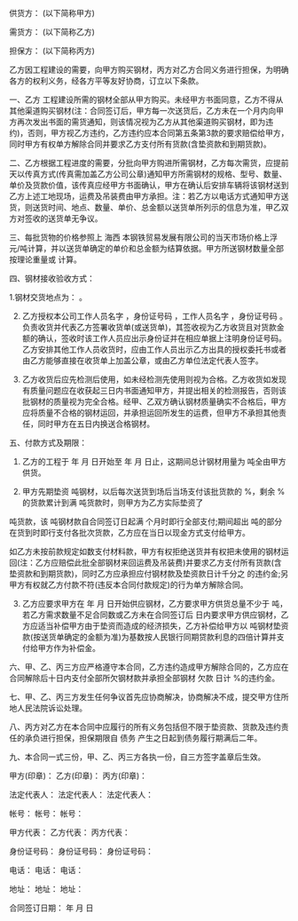 
 


供货方： (以下简称甲方)


需货方： (以下简称乙方)


担保方： (以下简称丙方)


乙方因工程建设的需要，向甲方购买钢材，丙方对乙方合同义务进行担保，为明确各方的权利义务，经各方平等友好协商，订立以下条款。


一、乙方 工程建设所需的钢材全部从甲方购买。未经甲方书面同意，乙方不得从其他渠道购买钢材(注：合同签订后，甲方每一次送货后，乙方未在一个月内向甲方再次发出书面的需货通知，则该情况视为乙方从其他渠道购买钢材，即为违约)，否则，甲方视乙方违约，乙方违约应本合同第五条第3款的要求赔偿给甲方，同时甲方有权单方解除合同并要求乙方支付所有货款(含垫资款和到期货款)。


二、乙方根据工程进度的需要，分批向甲方购进所需钢材，乙方每次需货，应提前 天以传真方式(传真需加盖乙方公司公章)通知甲方所需钢材的规格、型号、数量、单价及货款价值，该传真应经甲方书面确认，甲方在确认后安排车辆将该钢材送到乙方上述工地现场，运费及吊装费由甲方承担。注：若乙方以电话方式通知甲方送货，则送货时间、地点、数量、单价、总金额以送货单所列示的信息为准，甲乙双方对签收的送货单无争议。


三、每批货物的价格参照上
海西
本钢铁贸易发展有限公司的当天市场价格上浮 元/吨计算，并以送货单确定的单价和总金额为结算依据。甲方所送钢材数量全部按理论重量或 计算。


四、钢材接收验收方式：


1.钢材交货地点为： 。


2. 乙方授权本公司工作人员名字 ，身份证号码 ，工作人员名字 ，身份证号码 。负责收货并代表乙方签署收货单(或送货单)，其签收视为乙方收货且对货款金额的确认，签收时该工作人员应出示身份证并在相应单据上注明身份证号码。乙方安排其他工作人员收货时，应由工作人员出示乙方出具的授权委托书或者由乙方能够直接在收货单上加盖公章，或由乙方单位法定代表人签字。


3. 乙方收货后应先检测后使用，如未经检测先使用则视为合格。乙方收货如发现有质量问题应在收获起三日内书面通知甲方，并提出相关的检测报告，否则该批钢材的质量视为完全合格。经甲、乙双方确认钢材质量确实不合格后，甲方应将质量不合格的钢材运回，并承担运回所发生的运费，但甲方不承担其他责任，同时甲方在五日内换送合格钢材。


五、付款方式及期限：


1. 乙方的工程于 年 月 日开始至 年 月 日止，这期间总计钢材用量为 吨全由甲方供货。


2. 甲方先期垫资 吨钢材，以后每次送货到场后当场支付该批货款的 %，剩余 %的货款累计到满 吨货款时，则甲方为乙方实际垫资了


吨货款，该 吨钢材款自合同签订日起满 个月时即行全部支付;期间超出 吨的部分在货到时即行支付各批次货款，乙方应在当日以现金方式支付给甲方。


如乙方未按前款规定如数支付材料款，甲方有权拒绝送货并有权把未使用的钢材运回(注：乙方应赔偿此批全部钢材来回运费及吊装费)并要求乙方支付所有货款(含垫资款和到期货款)，同时乙方应承担应付钢材款及垫资款日计千分之 的违约金;另甲方有权就乙方付款不符(违反本合同付款规定)的行为单方解除合同。


3. 乙方应要求甲方在 年 月 日开始供应钢材，乙方要求甲方供货总量不少于 吨，若乙方需求数量不足合同数或乙方未在合同签订后 日内要求甲方供应钢材，乙方应适当补偿甲方由于垫资而造成的经济损失，乙方补偿给甲方以 吨钢材垫资款(按送货单确定的金额为准)为基数按人民银行同期贷款利息的四倍计算并支付给甲方作为补偿金。


六、甲、乙、丙三方应严格遵守本合同，乙方违约造成甲方解除合同的，乙方应在合同解除后十日内支付全部所欠钢材款并承担全部钢材
欠款
日计 %的违约金。


七、甲、乙、丙三方发生任何争议首先应协商解决，协商解决不成，提交甲方住所地人民法院诉讼处理。


八、丙方对乙方在本合同中应履行的所有义务包括但不限于垫资款、货款及违约责任的承负进行担保，担保期限自
债务
产生之日起到债务履行期满后二年。


九、本合同一式三份，甲、乙、丙三方各执一份，自三方签字盖章后生效。


甲方(印章)： 乙方(印章)： 丙方(印章)：


法定代表人： 法定代表人： 法定代表人：


帐号： 帐号： 帐号：


甲方代表： 乙方代表： 丙方代表：


身份证号码： 身份证号码： 身份证号码：


电话： 电话： 电话：


地址： 地址： 地址：


合同签订日期： 年 月 日
 


 

 
 
 
 
 
  


  
 

  


  


  
 
 
 
 

